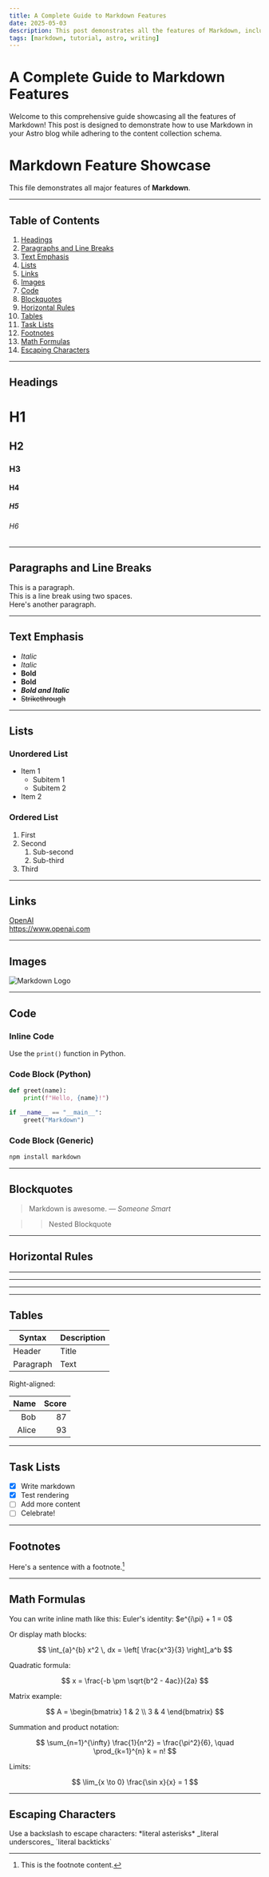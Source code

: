 ```yaml
---
title: A Complete Guide to Markdown Features
date: 2025-05-03
description: This post demonstrates all the features of Markdown, including headers, lists, images, links, code blocks, tables, and more, formatted for an Astro blog.
tags: [markdown, tutorial, astro, writing]
---
```


# A Complete Guide to Markdown Features

Welcome to this comprehensive guide showcasing all the features of Markdown! This post is designed to demonstrate how to use Markdown in your Astro blog while adhering to the content collection schema.

# Markdown Feature Showcase

This file demonstrates all major features of **Markdown**.

---

## Table of Contents

1. [Headings](#headings)
2. [Paragraphs and Line Breaks](#paragraphs-and-line-breaks)
3. [Text Emphasis](#text-emphasis)
4. [Lists](#lists)
5. [Links](#links)
6. [Images](#images)
7. [Code](#code)
8. [Blockquotes](#blockquotes)
9. [Horizontal Rules](#horizontal-rules)
10. [Tables](#tables)
11. [Task Lists](#task-lists)
12. [Footnotes](#footnotes)
13. [Math Formulas](#math-formulas)
14. [Escaping Characters](#escaping-characters)

---

## Headings

# H1
## H2
### H3
#### H4
##### H5
###### H6

---

## Paragraphs and Line Breaks

This is a paragraph.  
This is a line break using two spaces.  
Here's another paragraph.

---

## Text Emphasis

- *Italic*
- _Italic_
- **Bold**
- __Bold__
- ***Bold and Italic***
- ~~Strikethrough~~

---

## Lists

### Unordered List

- Item 1
  - Subitem 1
  - Subitem 2
- Item 2

### Ordered List

1. First
2. Second
   1. Sub-second
   2. Sub-third
3. Third

---

## Links

[OpenAI](https://www.openai.com)  
<https://www.openai.com>

---

## Images

![Markdown Logo](https://markdown-here.com/img/icon256.png)

---

## Code

### Inline Code

Use the `print()` function in Python.

### Code Block (Python)

```python
def greet(name):
    print(f"Hello, {name}!")

if __name__ == "__main__":
    greet("Markdown")
````

### Code Block (Generic)

```bash
npm install markdown
```

---

## Blockquotes

> Markdown is awesome.
> — *Someone Smart*

> > Nested Blockquote

---

## Horizontal Rules

---

---

---

---

## Tables

| Syntax    | Description |
| --------- | ----------- |
| Header    | Title       |
| Paragraph | Text        |

Right-aligned:

|  Name | Score |
| ----: | ----: |
|   Bob |    87 |
| Alice |    93 |

---

## Task Lists

* [x] Write markdown
* [x] Test rendering
* [ ] Add more content
* [ ] Celebrate!

---

## Footnotes

Here's a sentence with a footnote.[^1]

[^1]: This is the footnote content.

---

## Math Formulas

You can write inline math like this:
Euler's identity: \$e^{i\pi} + 1 = 0\$

Or display math blocks:

$$
\int_{a}^{b} x^2 \, dx = \left[ \frac{x^3}{3} \right]_a^b
$$

Quadratic formula:

$$
x = \frac{-b \pm \sqrt{b^2 - 4ac}}{2a}
$$

Matrix example:

$$
A = \begin{bmatrix}
1 & 2 \\
3 & 4
\end{bmatrix}
$$

Summation and product notation:

$$
\sum_{n=1}^{\infty} \frac{1}{n^2} = \frac{\pi^2}{6}, \quad 
\prod_{k=1}^{n} k = n!
$$

Limits:

$$
\lim_{x \to 0} \frac{\sin x}{x} = 1
$$

---

## Escaping Characters

Use a backslash to escape characters:
\*literal asterisks\*
\_literal underscores\_
\`literal backticks\`


